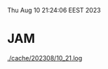 Thu Aug 10 21:24:06 EEST 2023
# JAM
<a href='./cache/202308/10_21.log'>./cache/202308/10_21.log</a>

